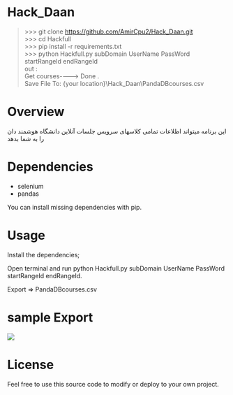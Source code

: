 # Hack_Daan
> \>>> git clone https://github.com/AmirCpu2/Hack_Daan.git<br/>
> \>>> cd Hackfull<br/>
> \>>> pip install -r requirements.txt<br/>
> \>>> python Hackfull.py subDomain UserName PassWord startRangeId endRangeId<br />
> out :<br />
> Get courses----> Done .<br />
> Save File To: {your location}\Hack_Daan\PandaDBcourses.csv<br />

# Overview
<p> این برنامه میتواند اطلاعات تمامی کلاسهای سرویس جلسات آنلاین دانشگاه هوشمند دان را به شما بدهد </p>

# Dependencies
- selenium
- pandas
<p>You can install missing dependencies with pip.</p>

# Usage
<p>Install the dependencies;</p>
<p> Open terminal and run python Hackfull.py subDomain UserName PassWord startRangeId endRangeId.</p>
<p> Export => PandaDBcourses.csv <p>

# sample Export
<img src="http://s10.picofile.com/file/8393417626/Screenshot_2020_04_08_Screenshot.png"/>

# License
<p>Feel free to use this source code to modify or deploy to your own project.</p>
